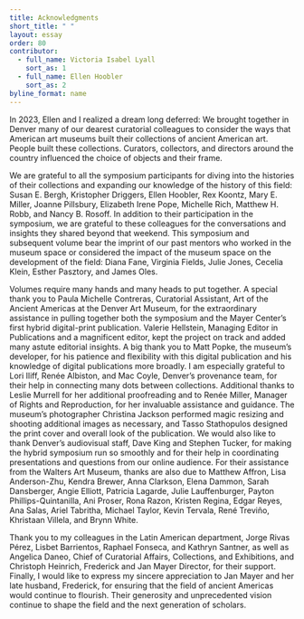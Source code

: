 ```yaml
---
title: Acknowledgments
short_title: " "
layout: essay
order: 80
contributor:
  - full_name: Victoria Isabel Lyall
    sort_as: 1
  - full_name: Ellen Hoobler
    sort_as: 2
byline_format: name
---
```


In 2023, Ellen and I realized a dream long deferred: We brought together in Denver many of our dearest curatorial colleagues to consider the ways that American art museums built their collections of ancient American art. People built these collections. Curators, collectors, and directors around the country influenced the choice of objects and their frame.

We are grateful to all the symposium participants for diving into the histories of their collections and expanding our knowledge of the history of this field: Susan E. Bergh, Kristopher Driggers, Ellen Hoobler, Rex Koontz, Mary E. Miller, Joanne Pillsbury, Elizabeth Irene Pope, Michelle Rich, Matthew H. Robb, and Nancy B. Rosoff. In addition to their participation in the symposium, we are grateful to these colleagues for the conversations and insights they shared beyond that weekend. This symposium and subsequent volume bear the imprint of our past mentors who worked in the museum space or considered the impact of the museum space on the development of the field: Diana Fane, Virginia Fields, Julie Jones, Cecelia Klein, Esther Pasztory, and James Oles.

Volumes require many hands and many heads to put together. A special thank you to Paula Michelle Contreras, Curatorial Assistant, Art of the Ancient Americas at the Denver Art Museum, for the extraordinary assistance in pulling together both the symposium and the Mayer Center’s first hybrid digital-print publication. Valerie Hellstein, Managing Editor in Publications and a magnificent editor, kept the project on track and added many astute editorial insights. A big thank you to Matt Popke, the museum’s developer, for his patience and flexibility with this digital publication and his knowledge of digital publications more broadly. I am especially grateful to Lori Iliff, Renée Albiston, and Mac Coyle, Denver’s provenance team, for their help in connecting many dots between collections. Additional thanks to Leslie Murrell for her additional proofreading and to Renée Miller, Manager of Rights and Reproduction, for her invaluable assistance and guidance. The museum’s photographer Christina Jackson performed magic resizing and shooting additional images as necessary, and Tasso Stathopulos designed the print cover and overall look of the publication. We would also like to thank Denver’s audiovisual staff, Dave King and Stephen Tucker, for making the hybrid symposium run so smoothly and for their help in coordinating presentations and questions from our online audience. For their assistance from the Walters Art Museum, thanks are also due to Matthew Affron, Lisa Anderson-Zhu, Kendra Brewer, Anna Clarkson, Elena Dammon, Sarah Dansberger, Angie Elliott, Patricia Lagarde, Julie Lauffenburger, Payton Phillips-Quintanilla, Ani Proser, Rona Razon, Kristen Regina, Edgar Reyes, Ana Salas, Ariel Tabritha, Michael Taylor, Kevin Tervala, René Treviño, Khristaan Villela, and Brynn White.

Thank you to my colleagues in the Latin American department, Jorge Rivas Pérez, Lisbet Barrientos, Raphael Fonseca, and Kathryn Santner, as well as Angelica Daneo, Chief of Curatorial Affairs, Collections, and Exhibitions, and Christoph Heinrich, Frederick and Jan Mayer Director, for their support. Finally, I would like to express my sincere appreciation to Jan Mayer and her late husband, Frederick, for ensuring that the field of ancient Americas would continue to flourish. Their generosity and unprecedented vision continue to shape the field and the next generation of scholars.
